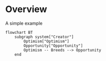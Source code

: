 # Overview
A simple example

~~~mermaid
flowchart BT
    subgraph system["Creator"]
        Optimism["Optimism"]
        Opportunity["Opportunity"]
        Optimism -- Breeds --> Opportunity 
    end

~~~